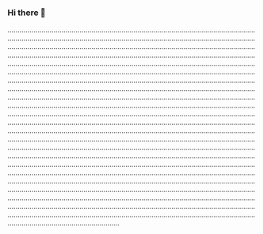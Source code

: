 ### Hi there 👋

............................................................................................................................................................................................................................................................................................................................................................................................................................................................................................................................................................................................................................................................................................................................................................................................................................................................................................................................................................................................................................................................................................................................................................................................................................................................................................................................................................................................................................................................................................................................................................................................................................................................................................................................................................................................................................................................................................................................................................................................................................................................................................................................................................................................................................................................................................................................................................................................................................................................................................................................................................................................................................................................................................................................................................................................................................................................................................................................................................................................................................
